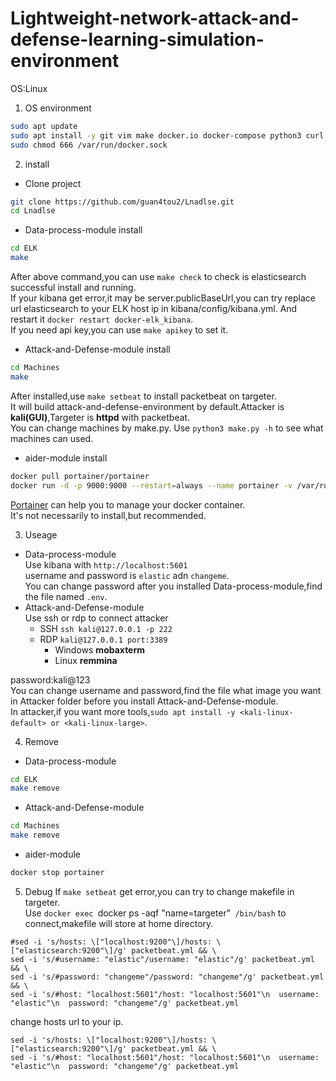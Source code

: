# Lightweight-network-attack-and-defense-learning-simulation-environment

OS:Linux  

1. OS environment  
```bash
sudo apt update 
sudo apt install -y git vim make docker.io docker-compose python3 curl
sudo chmod 666 /var/run/docker.sock
```

2. install  
  - Clone project
```bash
git clone https://github.com/guan4tou2/Lnadlse.git
cd Lnadlse
```
  - Data-process-module install  
```bash
cd ELK
make
```
After above command,you can use `make check` to check is elasticsearch successful install and running.  
If your kibana get error,it may be server.publicBaseUrl,you can try replace url elasticsearch to your ELK host ip in kibana/config/kibana.yml. And restart it `docker restart docker-elk_kibana`.  
If you need api key,you can use `make apikey` to set it.  

  - Attack-and-Defense-module install  
```bash
cd Machines
make
```
After installed,use `make setbeat` to install packetbeat on targeter.  
It will build attack-and-defense-environment by default.Attacker is **kali(GUI)**,Targeter is **httpd** with packetbeat.  
You can change machines by make.py. Use `python3 make.py -h` to see what machines can used.  

 - aider-module install  
```bash
docker pull portainer/portainer
docker run -d -p 9000:9000 --restart=always --name portainer -v /var/run/docker.sock:/var/run/docker.sock portainer/portainer
```
[Portainer](https://github.com/portainer/portainer) can help you to manage your docker container.   
It's not necessarily to install,but recommended.  

3. Useage  
  - Data-process-module  
  Use kibana with `http://localhost:5601`  
  username and password is `elastic` adn `changeme`.  
  You can change password after you installed Data-process-module,find the file named `.env`.  
  - Attack-and-Defense-module  
  Use ssh or rdp to connect attacker  
    - SSH `ssh kali@127.0.0.1 -p 222`  
    - RDP `kali@127.0.0.1 port:3389`
      - Windows **mobaxterm**
      - Linux **remmina**  
      
   password:kali@123  
   You can change username and password,find the file what image you want in Attacker folder before you install Attack-and-Defense-module.  
   In attacker,if you want more tools,`sudo apt install -y <kali-linux-default> or <kali-linux-large>`.  

4. Remove
  - Data-process-module
```bash
cd ELK
make remove
```
  - Attack-and-Defense-module 
```bash
cd Machines
make remove
```
 - aider-module
```bash
docker stop portainer
```

5. Debug
If `make setbeat` get error,you can try to change makefile in targeter.  
Use `docker exec `docker ps -aqf "name=targeter"` /bin/bash` to connect,makefile will store at home directory.  
```
#sed -i 's/hosts: \["localhost:9200"\]/hosts: \["elasticsearch:9200"\]/g' packetbeat.yml && \
sed -i 's/#username: "elastic"/username: "elastic"/g' packetbeat.yml && \
sed -i 's/#password: "changeme"/password: "changeme"/g' packetbeat.yml && \
sed -i 's/#host: "localhost:5601"/host: "localhost:5601"\n  username: "elastic"\n  password: "changeme"/g' packetbeat.yml 
```
change hosts url to your ip.  
```
sed -i 's/hosts: \["localhost:9200"\]/hosts: \["elasticsearch:9200"\]/g' packetbeat.yml && \
sed -i 's/#host: "localhost:5601"/host: "localhost:5601"\n  username: "elastic"\n  password: "changeme"/g' packetbeat.yml 
```

